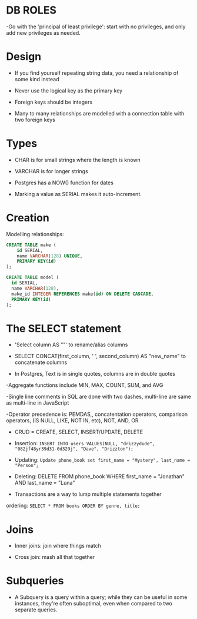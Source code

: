 # DB ROLES

-Go with the 'principal of least privilege': start with no privileges, and only add new privileges as needed.

# Design

- If you find yourself repeating string data, you need a relationship of some kind instead

- Never use the logical key as the primary key

- Foreign keys should be integers

- Many to many relationships are modelled with a connection table with two foreign keys

# Types

- CHAR is for small strings where the length is known

- VARCHAR is for longer strings

- Postgres has a NOW() function for dates

- Marking a value as SERIAL makes it auto-increment.

# Creation

Modelling relationships:

```sql
CREATE TABLE make (
    id SERIAL,
    name VARCHAR(128) UNIQUE,
    PRIMARY KEY(id)
);

CREATE TABLE model (
  id SERIAL,
  name VARCHAR(128),
  make_id INTEGER REFERENCES make(id) ON DELETE CASCADE,
  PRIMARY KEY(id)
);
```



# The SELECT statement

- 'Select column AS "<new-name>"' to rename/alias columns

- SELECT CONCAT(first_column, ' ', second_column) AS "new_name" to concatenate columns

- In Postgres, Text is in single quotes, columns are in double quotes

-Aggregate functions include MIN, MAX, COUNT, SUM, and AVG

-Single line comments in SQL are done with two dashes, multi-line are same as multi-line in JavaScript

-Operator precedence is: PEMDAS,, concatentation operators, comparison operators, (IS NULL, LIKE, NOT IN, etc), NOT, AND, OR

- CRUD = CREATE, SELECT, INSERT/UPDATE, DELETE

- Insertion: `INSERT INTO users VALUES(NULL, "drizzydude", "082jf48yr39d31-0d329j", "Dave", "Drizzton");`

- Updating: `Update phone_book set first_name = "Mystery", last_name = "Person";`

- Deleting: DELETE FROM phone_book WHERE first_name = "Jonathan" AND last_name = "Luna"

- Transactions are a way to lump multiple statements together

ordering: `SELECT * FROM books ORDER BY genre, title;`

# Joins

- Inner joins: join where things match

- Cross join: mash all that together

# Subqueries

- A Subquery is a query within a query; while they can be useful in some instances, they're often suboptimal, even when compared to two separate queries.



